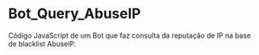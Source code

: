 # Bot_Query_AbuseIP
Código JavaScript de um Bot que faz consulta da reputação de IP na base de blacklist AbuseIP. 
